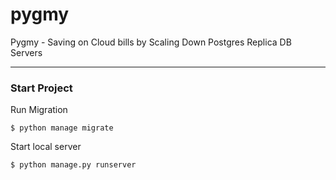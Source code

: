 # pygmy
Pygmy - Saving on Cloud bills by Scaling Down Postgres Replica DB Servers

---
### Start Project

Run Migration
```shell
$ python manage migrate
```

Start local server
```shell
$ python manage.py runserver
```